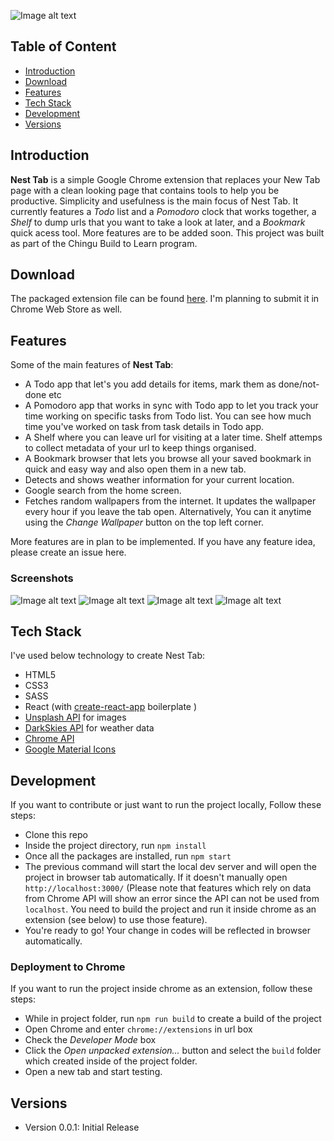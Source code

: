 ![Image alt text](https://i.imgur.com/JVWC1el.png "Main Screen")

## Table of Content
* [Introduction](https://github.com/faahim/geckos-28#introduction)
* [Download](https://github.com/faahim/geckos-28#download)
* [Features](https://github.com/faahim/geckos-28#features)
* [Tech Stack](https://github.com/faahim/geckos-28#tech-stack)
* [Development](https://github.com/faahim/geckos-28#development)
* [Versions](https://github.com/faahim/geckos-28#versions)

Introduction
------------------------

**Nest Tab** is a simple Google Chrome extension that replaces your New Tab page with a clean looking page that contains tools to help you be productive. Simplicity and usefulness is the main focus of Nest Tab. It currently features a _Todo_ list and a _Pomodoro_ clock that works together, a _Shelf_ to dump urls that you want to take a look at later, and a _Bookmark_ quick acess tool. More features are to be added soon. This project was built as part of the Chingu Build to Learn program.

Download
-------------------

The packaged extension file can be found [here]().
I'm planning to submit it in Chrome Web Store as well.

Features
------------------

Some of the main features of **Nest Tab**:
+ A Todo app that let's you add details for items, mark them as done/not-done etc
+ A Pomodoro app that works in sync with Todo app to let you track your time working on specific tasks from Todo list. You can see how much time you've worked on task from task details in Todo app.
+ A Shelf where you can leave url for visiting at a later time. Shelf attemps to collect metadata of your url to keep things organised.
+ A Bookmark browser that lets you browse all your saved bookmark in quick and easy way and also open them in a new tab.
+ Detects and shows weather information for your current location.
+ Google search from the home screen.
+ Fetches random wallpapers from the internet. It updates the wallpaper every hour if you leave the tab open. Alternatively, You can it anytime using the _Change Wallpaper_ button on the top left corner.

More features are in plan to be implemented. If you have any feature idea, please create an issue here.

### Screenshots

![Image alt text](https://i.imgur.com/Bsk2TcB.png "Todo App")
![Image alt text](https://i.imgur.com/PeW3CKq.png "Pomodoro App")
![Image alt text](https://i.imgur.com/Sse0qwU.png "Shelf App")
![Image alt text](https://i.imgur.com/unXGN4k.png "Bookmark App")


Tech Stack
-----------------

I've used below technology to create Nest Tab:
+ HTML5
+ CSS3
+ SASS
+ React (with [create-react-app](https://github.com/facebook/create-react-app) boilerplate )
+ [Unsplash API](https://source.unsplash.com/) for images
+ [DarkSkies API](https://darksky.net/dev) for weather data
+ [Chrome API](https://developer.chrome.com/extensions/api_index)
+ [Google Material Icons](https://material.io/icons/)


Development
----------------

If you want to contribute or just want to run the project locally, Follow these steps:
+ Clone this repo
+ Inside the project directory, run `npm install`
+ Once all the packages are installed, run `npm start`
+ The previous command will start the local dev server and will open the project in browser tab automatically. If it doesn't manually open `http://localhost:3000/` (Please note that features which rely on data from Chrome API will show an error since the API can not be used from `localhost`. You need to build the project and run it inside chrome as an extension (see below) to use those feature).
+ You're ready to go! Your change in codes will be reflected in browser automatically.

### Deployment to Chrome
If you want to run the project inside chrome as an extension, follow these steps:
+ While in project folder, run `npm run build` to create a build of the project
+ Open Chrome and enter `chrome://extensions` in url box
+ Check the _Developer Mode_ box
+ Click the _Open unpacked extension..._ button and select the `build` folder which created inside of the project folder.
+ Open a new tab and start testing.


Versions
------------------
+ Version 0.0.1: Initial Release